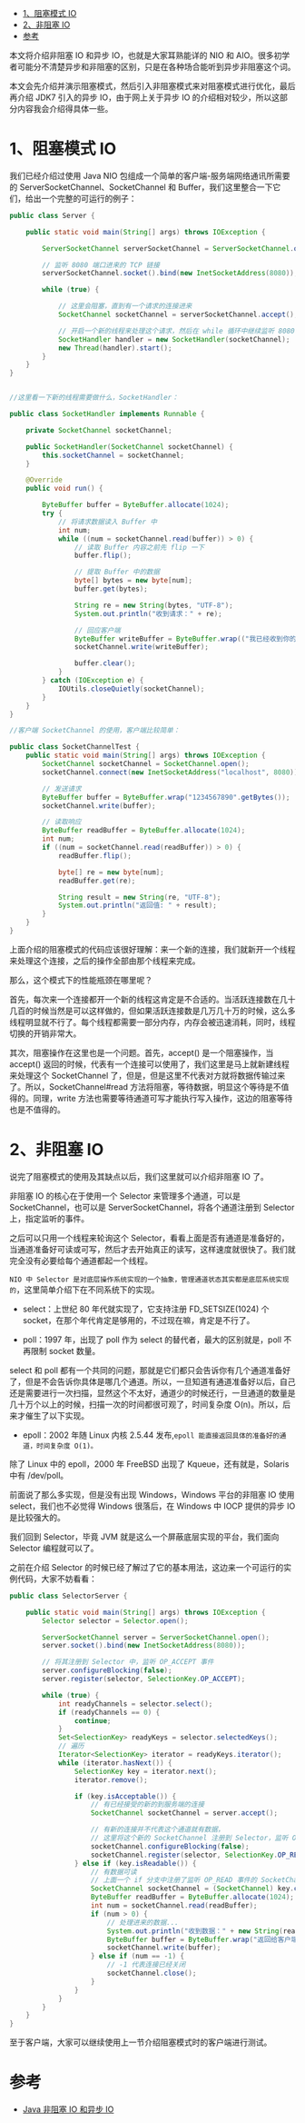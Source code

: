 

<!-- TOC -->

- [1、阻塞模式 IO](#1阻塞模式-io)
- [2、非阻塞 IO](#2非阻塞-io)
- [参考](#参考)

<!-- /TOC -->



本文将介绍非阻塞 IO 和异步 IO，也就是大家耳熟能详的 NIO 和 AIO。很多初学者可能分不清楚异步和非阻塞的区别，只是在各种场合能听到异步非阻塞这个词。

本文会先介绍并演示阻塞模式，然后引入非阻塞模式来对阻塞模式进行优化，最后再介绍 JDK7 引入的异步 IO，由于网上关于异步 IO 的介绍相对较少，所以这部分内容我会介绍得具体一些。



# 1、阻塞模式 IO

我们已经介绍过使用 Java NIO 包组成一个简单的客户端-服务端网络通讯所需要的 ServerSocketChannel、SocketChannel 和 Buffer，我们这里整合一下它们，给出一个完整的可运行的例子：

```java
public class Server {

    public static void main(String[] args) throws IOException {

        ServerSocketChannel serverSocketChannel = ServerSocketChannel.open();

        // 监听 8080 端口进来的 TCP 链接
        serverSocketChannel.socket().bind(new InetSocketAddress(8080));

        while (true) {

            // 这里会阻塞，直到有一个请求的连接进来
            SocketChannel socketChannel = serverSocketChannel.accept();

            // 开启一个新的线程来处理这个请求，然后在 while 循环中继续监听 8080 端口
            SocketHandler handler = new SocketHandler(socketChannel);
            new Thread(handler).start();
        }
    }
}


//这里看一下新的线程需要做什么，SocketHandler：

public class SocketHandler implements Runnable {

    private SocketChannel socketChannel;

    public SocketHandler(SocketChannel socketChannel) {
        this.socketChannel = socketChannel;
    }

    @Override
    public void run() {

        ByteBuffer buffer = ByteBuffer.allocate(1024);
        try {
            // 将请求数据读入 Buffer 中
            int num;
            while ((num = socketChannel.read(buffer)) > 0) {
                // 读取 Buffer 内容之前先 flip 一下
                buffer.flip();

                // 提取 Buffer 中的数据
                byte[] bytes = new byte[num];
                buffer.get(bytes);

                String re = new String(bytes, "UTF-8");
                System.out.println("收到请求：" + re);

                // 回应客户端
                ByteBuffer writeBuffer = ByteBuffer.wrap(("我已经收到你的请求，你的请求内容是：" + re).getBytes());
                socketChannel.write(writeBuffer);

                buffer.clear();
            }
        } catch (IOException e) {
            IOUtils.closeQuietly(socketChannel);
        }
    }
}

//客户端 SocketChannel 的使用，客户端比较简单：

public class SocketChannelTest {
    public static void main(String[] args) throws IOException {
        SocketChannel socketChannel = SocketChannel.open();
        socketChannel.connect(new InetSocketAddress("localhost", 8080));

        // 发送请求
        ByteBuffer buffer = ByteBuffer.wrap("1234567890".getBytes());
        socketChannel.write(buffer);

        // 读取响应
        ByteBuffer readBuffer = ByteBuffer.allocate(1024);
        int num;
        if ((num = socketChannel.read(readBuffer)) > 0) {
            readBuffer.flip();

            byte[] re = new byte[num];
            readBuffer.get(re);

            String result = new String(re, "UTF-8");
            System.out.println("返回值: " + result);
        }
    }
}

```

上面介绍的阻塞模式的代码应该很好理解：来一个新的连接，我们就新开一个线程来处理这个连接，之后的操作全部由那个线程来完成。

那么，这个模式下的性能瓶颈在哪里呢？

首先，每次来一个连接都开一个新的线程这肯定是不合适的。当活跃连接数在几十几百的时候当然是可以这样做的，但如果活跃连接数是几万几十万的时候，这么多线程明显就不行了。每个线程都需要一部分内存，内存会被迅速消耗，同时，线程切换的开销非常大。

其次，阻塞操作在这里也是一个问题。首先，accept() 是一个阻塞操作，当 accept() 返回的时候，代表有一个连接可以使用了，我们这里是马上就新建线程来处理这个 SocketChannel 了，但是，但是这里不代表对方就将数据传输过来了。所以，SocketChannel#read 方法将阻塞，等待数据，明显这个等待是不值得的。同理，write 方法也需要等待通道可写才能执行写入操作，这边的阻塞等待也是不值得的。


# 2、非阻塞 IO

说完了阻塞模式的使用及其缺点以后，我们这里就可以介绍非阻塞 IO 了。

非阻塞 IO 的核心在于使用一个 Selector 来管理多个通道，可以是 SocketChannel，也可以是 ServerSocketChannel，将各个通道注册到 Selector 上，指定监听的事件。

之后可以只用一个线程来轮询这个 Selector，看看上面是否有通道是准备好的，当通道准备好可读或可写，然后才去开始真正的读写，这样速度就很快了。我们就完全没有必要给每个通道都起一个线程。

`NIO 中 Selector 是对底层操作系统实现的一个抽象，管理通道状态其实都是底层系统实现的`，这里简单介绍下在不同系统下的实现。

- select：上世纪 80 年代就实现了，它支持注册 FD_SETSIZE(1024) 个 socket，在那个年代肯定是够用的，不过现在嘛，肯定是不行了。

- poll：1997 年，出现了 poll 作为 select 的替代者，最大的区别就是，poll 不再限制 socket 数量。

select 和 poll 都有一个共同的问题，那就是它们都只会告诉你有几个通道准备好了，但是不会告诉你具体是哪几个通道。所以，一旦知道有通道准备好以后，自己还是需要进行一次扫描，显然这个不太好，通道少的时候还行，一旦通道的数量是几十万个以上的时候，扫描一次的时间都很可观了，时间复杂度 O(n)。所以，后来才催生了以下实现。

- epoll：2002 年随 Linux 内核 2.5.44 发布,`epoll 能直接返回具体的准备好的通道，时间复杂度 O(1)。`

除了 Linux 中的 epoll，2000 年 FreeBSD 出现了 Kqueue，还有就是，Solaris 中有 /dev/poll。

前面说了那么多实现，但是没有出现 Windows，Windows 平台的非阻塞 IO 使用 select，我们也不必觉得 Windows 很落后，在 Windows 中 IOCP 提供的异步 IO 是比较强大的。

我们回到 Selector，毕竟 JVM 就是这么一个屏蔽底层实现的平台，我们面向 Selector 编程就可以了。

之前在介绍 Selector 的时候已经了解过了它的基本用法，这边来一个可运行的实例代码，大家不妨看看：

```java
public class SelectorServer {

    public static void main(String[] args) throws IOException {
        Selector selector = Selector.open();

        ServerSocketChannel server = ServerSocketChannel.open();
        server.socket().bind(new InetSocketAddress(8080));

        // 将其注册到 Selector 中，监听 OP_ACCEPT 事件
        server.configureBlocking(false);
        server.register(selector, SelectionKey.OP_ACCEPT);

        while (true) {
            int readyChannels = selector.select();
            if (readyChannels == 0) {
                continue;
            }
            Set<SelectionKey> readyKeys = selector.selectedKeys();
            // 遍历
            Iterator<SelectionKey> iterator = readyKeys.iterator();
            while (iterator.hasNext()) {
                SelectionKey key = iterator.next();
                iterator.remove();

                if (key.isAcceptable()) {
                    // 有已经接受的新的到服务端的连接
                    SocketChannel socketChannel = server.accept();

                    // 有新的连接并不代表这个通道就有数据，
                    // 这里将这个新的 SocketChannel 注册到 Selector，监听 OP_READ 事件，等待数据
                    socketChannel.configureBlocking(false);
                    socketChannel.register(selector, SelectionKey.OP_READ);
                } else if (key.isReadable()) {
                    // 有数据可读
                    // 上面一个 if 分支中注册了监听 OP_READ 事件的 SocketChannel
                    SocketChannel socketChannel = (SocketChannel) key.channel();
                    ByteBuffer readBuffer = ByteBuffer.allocate(1024);
                    int num = socketChannel.read(readBuffer);
                    if (num > 0) {
                        // 处理进来的数据...
                        System.out.println("收到数据：" + new String(readBuffer.array()).trim());
                        ByteBuffer buffer = ByteBuffer.wrap("返回给客户端的数据...".getBytes());
                        socketChannel.write(buffer);
                    } else if (num == -1) {
                        // -1 代表连接已经关闭
                        socketChannel.close();
                    }
                }
            }
        }
    }
}
```

至于客户端，大家可以继续使用上一节介绍阻塞模式时的客户端进行测试。

# 参考

- [Java 非阻塞 IO 和异步 IO](https://www.javadoop.com/post/nio-and-aio)